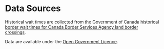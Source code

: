 # Data Sources
Historical wait times are collected from the [Government of Canada historical border wait times for Canada Border Services Agency land border crossings](http://open.canada.ca/data/en/dataset/000fe5aa-1d77-42d1-bfe7-458c51dacfef).

Data are available under the [Open Government Licence](http://open.canada.ca/en/open-government-licence-canada).
